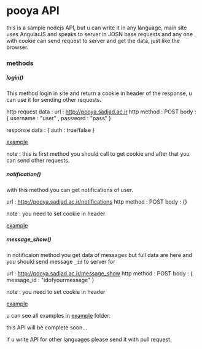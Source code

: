 # pooya API

this is a sample nodejs API, but u can write it in any language, main site uses AngularJS and speaks to server in JOSN base requests and any one with cookie can send request to server and get the data, just like the browser.

### methods

##### login()
This method login in site and return a cookie in header of the response, u can use it for sending other requests.

http request data :
  url : http://pooya.sadjad.ac.ir
  http method : POST
  body : { username : "user" , password : "pass" }

response data :
  { auth : true/false }


[example](https://github.com/elyas74/pooya-api/tree/master/v0/node/example/login.js)

note : this is first method you should call to get cookie and after that you can send other requests.

##### notification()

with this method you can get notifications of user.

url : http://pooya.sadjad.ac.ir/notifications
http method : POST
body : {}

note : you need to set cookie in header

[example](https://github.com/elyas74/pooya-api/tree/master/v0/node/example/notification.js)

##### message_show()

in notificaion method you get data of messages but full data are here and you should send message `_id` to server for

url : http://pooya.sadjad.ac.ir/message_show
http method : POST
body : { message_id : "idofyourmessage" }

note : you need to set cookie in header

[example](https://github.com/elyas74/pooya-api/tree/master/v0/node/example/message_show.js)


u can see all examples in [example](https://github.com/elyas74/pooya-api/tree/master/v0/node/example) folder.

this API will be complete soon...

if u write API for other languages please send it with pull request.
